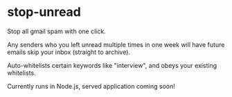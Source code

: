 # stop-unread

Stop all gmail spam with one click.

Any senders who you left unread multiple times in one week will have future emails skip your inbox (straight to archive).

Auto-whitelists certain keywords like "interview", and obeys your existing whitelists.

Currently runs in Node.js, served application coming soon!

